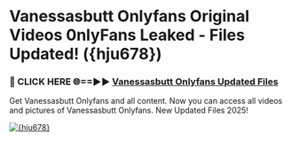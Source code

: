 # Vanessasbutt Onlyfans Original Videos 0nlyFans Leaked - Files Updated! ({hju678})

<h3>🔴 CLICK HERE 🌐==►► <a href="https://tinyurl.com/ms9xzufz" rel="nofollow">Vanessasbutt Onlyfans Updated Files</a></h3>

Get Vanessasbutt Onlyfans and all content. Now you can access all videos and pictures of Vanessasbutt Onlyfans. New Updated Files 2025!

[![{hju678}](https://i.imgur.com/PQ7UWWw.gif)](https://tinyurl.com/ms9xzufz)